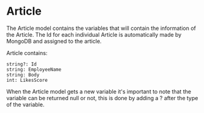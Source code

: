 # Article

The Article model contains the variables that will contain the information of the Article. The Id for each individual Article is automatically made by MongoDB and assigned to the article.

Article contains:

    string?: Id
    string: EmployeeName
    string: Body
    int: LikesScore


When the Article model gets a new variable it's important to note that the variable can be returned null or not, this is done by adding a ? after the type of the variable.
